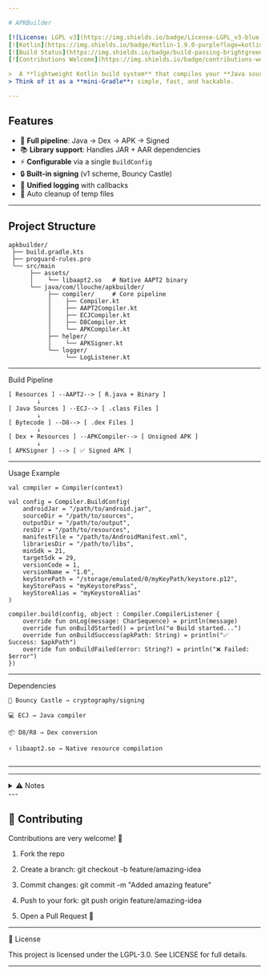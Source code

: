 ```yaml
---

# APKBuilder

[![License: LGPL v3](https://img.shields.io/badge/License-LGPL_v3-blue.svg)](LICENSE)
[![Kotlin](https://img.shields.io/badge/Kotlin-1.9.0-purple?logo=kotlin)](https://kotlinlang.org/)
[![Build Status](https://img.shields.io/badge/build-passing-brightgreen?logo=github)](#-build-process)
[![Contributions Welcome](https://img.shields.io/badge/contributions-welcome-orange.svg)](#-contributing)

>  A **lightweight Kotlin build system** that compiles your **Java source + Android resources** into a fully signed `.apk`.  
> Think of it as a **mini-Gradle**: simple, fast, and hackable.

---
```


## Features

- 🔧 **Full pipeline**: Java → Dex → APK → Signed  
- 📚 **Library support**: Handles JAR + AAR dependencies  
- ⚡ **Configurable** via a single `BuildConfig`  
- 🔒 **Built-in signing** (v1 scheme, Bouncy Castle)  
- 📝 **Unified logging** with callbacks  
- 🧹 Auto cleanup of temp files  

---

## Project Structure

```text
apkbuilder/
 ├── build.gradle.kts
 ├── proguard-rules.pro
 └── src/main
      ├── assets/
      │    └── libaapt2.so   # Native AAPT2 binary
      └── java/com/llouche/apkbuilder/
           ├── compiler/     # Core pipeline
           │    ├── Compiler.kt
           │    ├── AAPT2Compiler.kt
           │    ├── ECJCompiler.kt
           │    ├── D8Compiler.kt
           │    └── APKCompiler.kt
           ├── helper/
           │    └── APKSigner.kt
           └── logger/
                └── LogListener.kt

```
---

 Build Pipeline
```
[ Resources ] --AAPT2--> [ R.java + Binary ] 
        ↓
[ Java Sources ] --ECJ--> [ .class Files ]
        ↓
[ Bytecode ] --D8--> [ .dex Files ]
        ↓
[ Dex + Resources ] --APKCompiler--> [ Unsigned APK ]
        ↓
[ APKSigner ] --> [ ✅ Signed APK ]

```
---

 Usage Example
```
val compiler = Compiler(context)

val config = Compiler.BuildConfig(
    androidJar = "/path/to/android.jar",
    sourceDir = "/path/to/sources",
    outputDir = "/path/to/output",
    resDir = "/path/to/resources",
    manifestFile = "/path/to/AndroidManifest.xml",
    librariesDir = "/path/to/libs",
    minSdk = 21,
    targetSdk = 29,
    versionCode = 1,
    versionName = "1.0",
    keyStorePath = "/storage/emulated/0/myKeyPath/keystore.p12",
    keyStorePass = "myKeystorePass",
    keyStoreAlias = "myKeystoreAlias"
)

compiler.build(config, object : Compiler.CompilerListener {
    override fun onLog(message: CharSequence) = println(message)
    override fun onBuildStarted() = println("⚙️ Build started...")
    override fun onBuildSuccess(apkPath: String) = println("✅ Success: $apkPath")
    override fun onBuildFailed(error: String?) = println("❌ Failed: $error")
})

```
---

Dependencies
```
🔑 Bouncy Castle → cryptography/signing

💻 ECJ → Java compiler

📦 D8/R8 → Dex conversion

⚡ libaapt2.so → Native resource compilation


```
---

---
<details>
<summary>⚠️ Notes</summary>
Does not support Scoped Storage

libaapt2.so must be bundled inside assets/

You need to create your own keystore.

Runs on a single background thread

Temp files are automatically removed
</details>
---

## 🤝 Contributing

Contributions are very welcome! 🎉

1. Fork the repo


2. Create a branch: git checkout -b feature/amazing-idea


3. Commit changes: git commit -m "Added amazing feature"


4. Push to your fork: git push origin feature/amazing-idea


5. Open a Pull Request 🚀




---

📜 License

This project is licensed under the LGPL-3.0.
See LICENSE for full details.


---

